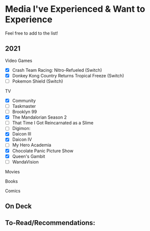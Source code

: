 # Media I've Experienced & Want to Experience

Feel free to add to the list!

## 2021

Video Games
- [X] Crash Team Racing: Nitro-Refueled (Switch)
- [X] Donkey Kong Country Returns Tropical Freeze (Switch)
- [ ] Pokemon Shield (Switch)

TV
- [X] Community
- [ ] Taskmaster
- [ ] Brooklyn 99
- [X] The Mandalorian Season 2
- [ ] That Time I Got Reincarnated as a Slime
- [ ] Digimon:
- [X] Daicon III
- [X] Daicon IV
- [ ] My Hero Academia
- [X] Chocolate Panic Picture Show
- [X] Queen's Gambit
- [ ] WandaVision

Movies

Books

Comics

## On Deck

## To-Read/Recommendations:
